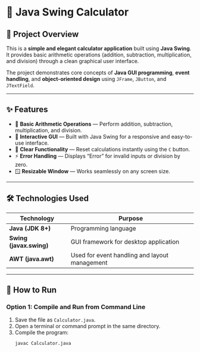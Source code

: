# 🧮 Java Swing Calculator

## 📘 Project Overview
This is a **simple and elegant calculator application** built using **Java Swing**.  
It provides basic arithmetic operations (addition, subtraction, multiplication, and division) through a clean graphical user interface.

The project demonstrates core concepts of **Java GUI programming**, **event handling**, and **object-oriented design** using `JFrame`, `JButton`, and `JTextField`.

---

## ✨ Features

- 🔢 **Basic Arithmetic Operations** — Perform addition, subtraction, multiplication, and division.  
- 🧭 **Interactive GUI** — Built with Java Swing for a responsive and easy-to-use interface.  
- 🧼 **Clear Functionality** — Reset calculations instantly using the `C` button.  
- ⚡ **Error Handling** — Displays “Error” for invalid inputs or division by zero.  
- 🪟 **Resizable Window** — Works seamlessly on any screen size.

---

## 🛠️ Technologies Used

| Technology | Purpose |
|-------------|----------|
| **Java (JDK 8+)** | Programming language |
| **Swing (javax.swing)** | GUI framework for desktop application |
| **AWT (java.awt)** | Used for event handling and layout management |

---

## 🚀 How to Run

### **Option 1: Compile and Run from Command Line**
1. Save the file as `Calculator.java`.  
2. Open a terminal or command prompt in the same directory.  
3. Compile the program:
   ```bash
   javac Calculator.java
